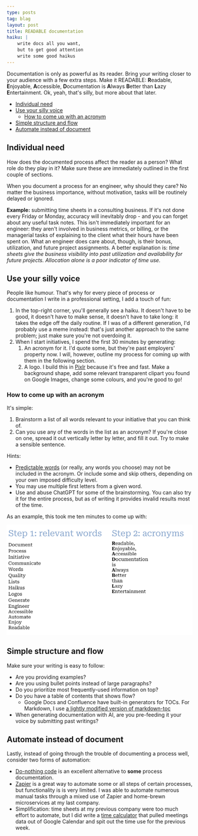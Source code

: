 ```yaml
---
type: posts
tag: blag
layout: post
title: READABLE documentation
haiku: |
    write docs all you want,
    but to get good attention
    write some good haikus
---
```


Documentation is only as powerful as its reader. Bring your writing closer to your audience with a few extra steps. Make it READABLE: **R**eadable, **E**njoyable, **A**ccessible, **D**ocumentation is **A**lways **B**etter than **L**azy **E**ntertainment. Ok, yeah, that's silly, but more about that later.

<!-- toc -->

- [Individual need](#individual-need)
- [Use your silly voice](#use-your-silly-voice)
    * [How to come up with an acronym](#how-to-come-up-with-an-acronym)
- [Simple structure and flow](#simple-structure-and-flow)
- [Automate instead of document](#automate-instead-of-document)

<!-- tocstop -->

## Individual need

How does the documented process affect the reader as a person? What role do they play in it? Make sure these are immediately outlined in the first couple of sections.

When you document a process for an engineer, why should they care? No matter the business importance, without motivation, tasks will be routinely delayed or ignored.

**Example:** submitting time sheets in a consulting business. If it's not done every Friday or Monday, accuracy will inevitably drop - and you can forget about any useful task notes. This isn't immediately important for an engineer: they aren't involved in business metrics, or billing, or the managerial tasks of explaining to the client what their hours have been spent on. What an engineer does care about, though, is their bonus, utilization, and future project assignments. A better explanation is: *time sheets give the business visibility into past utilization and availability for future projects. Allocation alone is a poor indicator of time use.*

## Use your silly voice

People like humour. That's why for every piece of process or documentation I write in a professional setting, I add a touch of fun:

1. In the top-right corner, you'll generally see a haiku. It doesn't have to be good, it doesn't have to make sense, it doesn't have to take long: it takes the edge off the daily routine. If I was of a different generation, I'd probably use a meme instead: that's just another approach to the same problem; just make sure you're not overdoing it.
1. When I start initiatives, I spend the first 30 minutes by generating:
    1. An acronym for it. I'd quote some, but they're past employers' property now. I will, however, outline my process for coming up with them in the following section.
    1. A logo. I build this in [Pixlr](https://pixlr.com/editor/) because it's free and fast. Make a background shape, add some relevant transparent clipart you found on Google Images, change some colours, and you're good to go!

### How to come up with an acronym

It's simple:

1. Brainstorm a list of all words relevant to your initiative that you can think of.
1. Can you use any of the words in the list as an acronym? If you're close on one, spread it out vertically letter by letter, and fill it out. Try to make a sensible sentence.

Hints:

* [Predictable words](https://english.stackexchange.com/questions/458089/is-there-a-list-of-words-that-dont-need-their-own-letters-in-an-acronym) (or really, any words you choose) may not be included in the acronym. Or include some and skip others, depending on your own imposed difficulty level.
* You may use multiple first letters from a given word.
* Use and abuse ChatGPT for some of the brainstorming. You can also try it for the entire process, but as of writing it provides invalid results most of the time.

As an example, this took me ten minutes to come up with:

![READABLE acronym](/assets/posts/documentation.png)

## Simple structure and flow

Make sure your writing is easy to follow:

- Are you providing examples?
- Are you using bullet points instead of large paragraphs?
- Do you prioritize most frequently-used information on top?
- Do you have a table of contents that shows flow?
    - Google Docs and Confluence have built-in generators for TOCs. For Markdown, I use [a lightly modified version of markdown-toc](https://github.com/slavaaaaaaaaaa/markdown-toc)
- When generating documentation with AI, are you pre-feeding it your voice by submitting past writings?

## Automate instead of document

Lastly, instead of going through the trouble of documenting a process well, consider two forms of automation:

* [Do-nothing code](https://blog.danslimmon.com/2019/07/15/do-nothing-scripting-the-key-to-gradual-automation/) is an excellent alternative to **some** process documentation.
* [Zapier](https://zapier.com/) is a great way to automate some or all steps of certain processes, but functionality is is very limited. I was able to automate numerous manual tasks through a mixed use of Zapier and home-brewn microservices at my last company.
* Simplification: time sheets at my previous company were too much effort to automate, but I did write a [time calculator](https://github.com/slavaaaaaaaaaa/cal-calc) that pulled meetings data out of Google Calendar and spit out the time use for the previous week.
